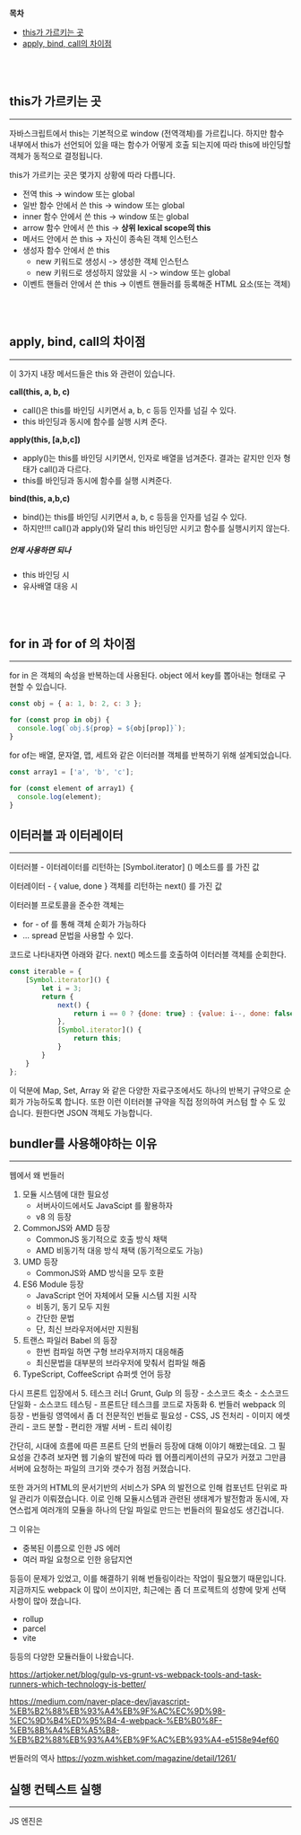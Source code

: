 **목차**
- [this가 가르키는 곳](#this가-가르키는-곳)
- [apply, bind, call의 차이점](#apply,-bind,-call의-차이점)

<br/>
<br/>

## this가 가르키는 곳
------
자바스크립트에서 this는 기본적으로 window (전역객체)를 가르킵니다. 하지만 함수 내부에서 this가 선언되어 있을 때는 함수가 어떻게 호출 되는지에 따라 this에 바인딩할 객체가 동적으로 결정됩니다.

this가 가르키는 곳은 몇가지 상황에 따라 다릅니다.
- 전역 this -> window 또는 global
- 일반 함수 안에서 쓴 this -> window 또는 global
- inner 함수 안에서 쓴 this -> window 또는 global
- arrow 함수 안에서 쓴 this -> **상위 lexical scope의 this**
- 메서드 안에서 쓴 this -> 자신이 종속된 객체 인스턴스
- 생성자 함수 안에서 쓴 this
	- new 키워드로 생성시 -> 생성한 객체 인스턴스 
	- new 키워드로 생성하지 않았을 시 -> window 또는 global
- 이벤트 핸들러 안에서 쓴 this -> 이벤트 핸들러를 등록해준 HTML 요소(또는 객체)

<br/>
<br/>

## apply, bind, call의 차이점
------
이 3가지 내장 메서드들은 this 와 관련이 있습니다.

**call(this, a, b, c)**
- call()은 this를 바인딩 시키면서 a, b, c 등등 인자를 넘길 수 있다.
- this 바인딩과 동시에 함수를 실행 시켜 준다.

**apply(this, [a,b,c])**
- apply()는 this를 바인딩 시키면서, 인자로 배열을 넘겨준다. 결과는 같지만 인자 형태가 call()과 다르다.
- this를 바인딩과 동시에 함수를 실행 시켜준다.

**bind(this, a,b,c)**
- bind()는 this를 바인딩 시키면서 a, b, c 등등을 인자를 넘길 수 있다.
- 하지만!!! call()과 apply()와 달리 this 바인딩만 시키고 함수를 실행시키지 않는다.


##### 언제 사용하면 되나
- this 바인딩 시
- 유사배열 대응 시


<br/>
<br/>


## for in 과 for of 의 차이점
----
for in 은 객체의 속성을 반복하는데 사용된다. object 에서 key를 뽑아내는 형태로 구현할 수 있습니다.

```javascript
const obj = { a: 1, b: 2, c: 3 };

for (const prop in obj) {
  console.log(`obj.${prop} = ${obj[prop]}`);
}
```


for of는 배열, 문자열, 맵, 세트와 같은 이터러블 객체를 반복하기 위해 설계되었습니다. 

```javascript
const array1 = ['a', 'b', 'c'];

for (const element of array1) {
  console.log(element);
}
```


## 이터러블 과 이터레이터
------
이터러블 - 이터레이터를 리턴하는 [Symbol.iterator] () 메소드를 를 가진 값

이터레이터 - { value, done } 객체를 리턴하는 next() 를 가진 값

이터러블 프로토콜을 준수한 객체는

- for - of 를 통해 객체 순회가 가능하다
- ... spread 문법을 사용할 수 있다.

코드로 나타내자면 아래와 같다. next() 메소드를 호출하여 이터러블 객체를 순회한다.

```javascript
const iterable = {
	[Symbol.iterator]() {
		let i = 3;
		return {
			next() {
				return i == 0 ? {done: true} : {value: i--, done: false};
			},
			[Symbol.iterator]() {
				return this;
			}
		}
	}
};
```

이 덕분에 Map, Set, Array 와 같은 다양한 자료구조에서도 하나의 반복기 규약으로 순회가 가능하도록 합니다. 또한 이런 이터러블 규약을 직접 정의하여 커스텀 할 수 도 있습니다. 원한다면 JSON 객체도 가능합니다.



## bundler를 사용해야하는 이유
-----
웹에서 왜 번들러

1. 모듈 시스템에 대한 필요성
	- 서버사이드에서도 JavaScipt 를 활용하자
	- v8 의 등장
2. CommonJS와 AMD 등장
	- CommonJS 동기적으로 호출 방식 채택
	- AMD 비동기적 대응 방식 채택 (동기적으로도 가능)
3. UMD 등장
	- CommonJS와 AMD 방식을 모두 호환
4. ES6 Module 등장
	- JavaScript 언어 자체에서 모듈 시스템 지원 시작
	- 비동기, 동기 모두 지원
	- 간단한 문법
	- 단, 최신 브라우저에서만 지원됨
5. 트랜스 파일러 Babel 의 등장
	- 한번 컴파일 하면 구형 브라우저까지 대응해줌
	- 최신문법을 대부분의 브라우저에 맞춰서 컴파일 해줌
6. TypeScript, CoffeeScript 슈퍼셋 언어 등장

다시 프론트 입장에서
5. 테스크 러너 Grunt, Gulp 의 등장
	- 소스코드 축소
	- 소스코드 단일화
	- 소스코드 테스팅
	- 프론트단 테스크를 코드로 자동화
6. 번들러 webpack 의 등장
	- 번들링 영역에서 좀 더 전문적인 번들로 필요성
	- CSS, JS 전처리
	- 이미지 에셋 관리
	- 코드 분할
	- 편리한 개발 서버
	- 트리 쉐이킹

간단히, 시대에 흐름에 따른 프론트 단의 번들러 등장에 대해 이야기 해봤는데요. 그 필요성을 간추려 보자면 웹 기술의 발전에 따라 웹 어플리케이션의 규모가 커졌고 그만큼 서버에 요청하는 파일의 크기와 갯수가 점점 커졌습니다. 

또한 과거의 HTML의 문서기반의 서비스가 SPA 의 발전으로 인해 컴포넌트 단위로 파일 관리가 이뤄졌습니다.
이로 인해 모듈시스템과 관련된 생태계가 발전함과 동시에, 자연스럽게 여러개의 모듈을 하나의 단일 파일로 만드는 번들러의 필요성도 생긴겁니다.

그 이유는
- 중복된 이름으로 인한 JS 에러
- 여러 파일 요청으로 인한 응답지연

등등이 문제가 있었고, 이를 해결하기 위해 번들링이라는 작업이 필요했기 때문입니다. 지금까지도 webpack 이 많이 쓰이지만, 최근에는 좀 더 프로젝트의 성향에 맞게 선택사항이 많아 졌습니다.

- rollup
- parcel
- vite

등등의 다양한 모듈러들이 나왔습니다.


https://artjoker.net/blog/gulp-vs-grunt-vs-webpack-tools-and-task-runners-which-technology-is-better/

https://medium.com/naver-place-dev/javascript-%EB%B2%88%EB%93%A4%EB%9F%AC%EC%9D%98-%EC%9D%B4%ED%95%B4-4-webpack-%EB%B0%8F-%EB%8B%A4%EB%A5%B8-%EB%B2%88%EB%93%A4%EB%9F%AC%EB%93%A4-e5158e94ef60


번들러의 역사
https://yozm.wishket.com/magazine/detail/1261/





## 실행 컨텍스트 실행
------
JS 엔진은 <script /> 요소를 처음으로 만난 시점에서 Global 실행 컨텍스트를 생성하고 Call Stack 에 push 한다.

그 이후
함수 호출을 찾을 때 마다 해당 함수에 대한 실행 컨텍스트를 생성하고 Stack 맨 위에 push 한다.

![[call_stack.png]]




## 실행 컨텍스트 구성 요소
----
실행 컨텍스트는 현재 실행되는 함수의 세부 데이터 제공하는 객체.  실행 컨텍스트는 3가지로 구성되어 있다.

- Variable Environment
	- environment Record
	- outer Environment Reference
- Lexical Environment
	- environment Record
	- outer Environment Reference
- This Binding

#### Variable Environment------
컨택스트 생성 단계의 정보들이다. 코드 실행 직전에 생성되며

##### environment Record 는 컨택스트 내의
- 함수의 인자
- var로 선언된 변수가 메모리에 매핑되고 초기값으로 undefined
- 유사배열
- 선언된 함수명

어떤 식별자가 있는지만 관심있고, 어떤 값이 할당 되었는지는 관심 없다. 그래서 변수 선언만 끌어올리고 할당 과정은 원래 자리에 남겨두는 **호이스팅**이 일어난다.


##### outer Environment Reference 
컨텍스트의 외부 환경에 대한 정보를 저장한다.

바로 직전의 컨텍스트의 Lexical Enviroment 를 참조한다. scope chain 에 저장 되며, 현재의 Lexical Environment 에서 변수를 찾지 못했을때, 이 scope chain 을 타고타고 올라가서 찾아볼 수 있습니다.


#### Lexical Environment------
이미 만들어진 Variable Environment를 복사해서 만들어진다. 코드가 실행되면서 변수에 값이 할당되거나 변경되면 Lexical Environment 에만 업데이트 된다.

이때 
- let, const 로 선언된 변수가 메모리에 맵핑되고 초기값은 uninitialized 상태이며 할당되지 않는다.
- 함수 선언이 메모리에 맵핑 된다.


#### This binding------
this 의 값이 여기서 결정된다. 기본적으로 this는 전역을 가르키지만 몇가지 예외사항이 있는데, 그건 this 를 다루는 내용에서 살펴보자



## 호이스팅
------
브라우저의 JS 인터프리터가 코드 실행 전 모든 선언된 변수와 함수를 메모리에 미리 등록 해놓는 작업을 의미한다.

- 변수는
	- var  호이스팅 O
		- undefined 로 초기화
	- let  호이스팅 O
		- uninitialized 상태
		- 초기화 X
		- TDZ(Temporal Dead Zone)
	- const  호이스팅 O
		- uninitialized 상태
		- 초기화 X
		- TDZ(Temporal Dead Zone)
- 함수는
	- 선언식은 호이스팅 O = 함수 전체로 초기화
		- function fn() { ... }
	- 표현식은 호이스팅 △
		- 선언부는 변수로 호이스팅 O
		- 함수로 호출 불가
		- let fn = function() { ... }
	

실행 컨텍스트 생성 단계에서 Variable Environment 이 생성 되고, environmentRecord에 var 와 함수 선언식 그리고 그와 관련된 유사배열, 인자 까지 선언되고 초기화 된다.

하지만 let과 const 함수 호이스팅이 되지만 TDZ 상태이다. 이때 코드가 실행되면서 Lexical Environment 이 되어서 값할당 코드를 만나면 그제서야let, const로 선언한 변수에 값이 할당된다.

이때, 함수 표현식은 변수로 인식되어, 변수에 대한 선언만 등록되어, var는 undefined가 할당 되지만(let, const는 마찬가지로 TDZ상태) 함수로는 호출 할 수 없다. 

이런 흐름 때문에 호이스팅이 일어나는 것이다.

가장 정확하게 설명한 자료
https://youtu.be/EWfujNzSUmw?si=-bOqcKAegXC7-4m_

가장 괜찮은 자료
https://arc.net/l/quote/ronhlvyf


https://hangeoreum.tistory.com/entry/JS-%EC%8B%A4%ED%96%89-%EC%BB%A8%ED%85%8D%EC%8A%A4%ED%8A%B8Execution-Context
https://kwangsunny.tistory.com/37
https://arc.net/l/quote/fcwtfyhc



## 클로저
------
클로저는 자바스크립트의 고유한 개념이 아니다. 이는 함수형 프로그래밍 언어에서 공통적으로 발견되는 특징중에 하나인데, 자바스크립트도 함수형 언어의 특징을 일부 가지고 있다.

클로저는 함수가 선언될 당시 자신의 외부 환경의 식별자를 기억하는 현상을 말한다.

그럼 내부적으로 왜 이런 현상이 나타나는 지 살펴보자.
우선 앞서 배운 실행 컨텍스트와 연관이 있다. 실행 컨텍스트는 함수 호출 시 생성이 되고, Call Stack 에 쌓인다.

이때 각각의 실행 컨텍스트는 Variable Environment로 인해 복사된 Lexical Environment 를 가지는데 이 어휘적 환경 내부에 있는 outer environment reference 는 외부의 환경에 대한 참조값을 가진다.

정확히는 scopeChain 이라는 참조 값을 가지는데, 이는 자신을 포함한 외부 환경을 가르킨다. 덕분에 이 상태에서 inner(그림 기반) 함수의 평가를 outer(그림 기반) 함수를 실행한 이후 지연된 평가를 했을 때에도, 여전히 outer의 환경을 저장하고 있으며, 데이터를 불러 올 수 있다.


![[Pasted image 20231222104546.png]]![[스크린샷 2023-12-22 오전 10.46.01.png]]

그림을 보면, ella 라는 변수에 담긴 함수는 inner 함수의 참조값이고 inner 함수는 outer의 외부 환경 참조값을 가지고 있다.
코드는 아래와 같이 표현될 수 있겠다.

```javascript
function outer() {
	let x = 10;
	function inner() {
		console.log(x);
	}
	return inner;
}

const ella = outer();
	ella(); // x = 10

```


클로저 덕분에 장점들이 있다.

- 함수로 모듈화가 가능해진다.
- 함수로 캡슐화가 가능해진다.

덕분에 함수형 프로그래밍에서 활용될 수 있는
- 커링
- 부분평가

등등의 기법들이 가능해진다.



## 스코프
----




## 프로토타입
-----
자바스크립트는 프로토 타입 언어이다.  자바스크립트의 객체에는 Prototype 이라는 내부 프로퍼티가 존재한다. 



## prototype vs. _proto_
----
Javascript 에서 함수는 객체이다. 함수를 생성하면 함수의 객체가 생성되고 동시에 함수의 prototype 객체가 생성된다. 이때,

- 함수의 prototype 은 함수의 